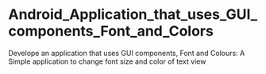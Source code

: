 # Android_Application_that_uses_GUI_components_Font_and_Colors
Develope an application that uses GUI components, Font and Colours: A Simple application to change font size and color of text view
